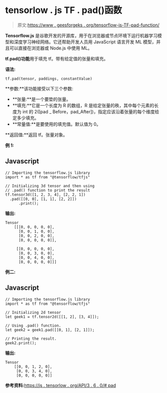 # tensorlow . js TF . pad()函数

> 原文:[https://www . geesforgeks . org/tensorflow-js-TF-pad-function/](https://www.geeksforgeeks.org/tensorflow-js-tf-pad-function/)

**Tensorflow.js** 是谷歌开发的开源库，用于在浏览器或节点环境下运行机器学习模型和深度学习神经网络。它还帮助开发人员用 JavaScript 语言开发 ML 模型，并且可以直接在浏览器或 Node.js 中使用 ML。

**tf.pad()功能**用于填充 tf。带有给定值的张量和填充。

**语法:**

```
tf.pad(tensor, paddings, constantValue)
```

**参数:**该功能接受以下三个参数:

*   **张量:**是一个要垫的张量。
*   **填充:**它是一个长度为 R 的数组，R 是给定张量的秩，其中每个元素的长度为 int 的 2([pad _ Before，pad_After])，指定应该沿着张量的每个维度给定多少填充。
*   **常量值:**是要使用的填充值。默认值为 0。

**返回值:**返回 tf。张量对象。

**例 1:**

## Javascript

```
// Importing the tensorflow.js library
import * as tf from "@tensorflow/tfjs"

// Initializing 3d tensor and then using
// .pad() function to print the result
tf.tensor3d([1, 2, 3, 4], [2, 2, 1])
  .pad([[0, 0], [1, 1], [2, 2]])
      .print();
```

**输出:**

```
Tensor
    [[[0, 0, 0, 0, 0],
      [0, 0, 1, 0, 0],
      [0, 0, 2, 0, 0],
      [0, 0, 0, 0, 0]],

     [[0, 0, 0, 0, 0],
      [0, 0, 3, 0, 0],
      [0, 0, 4, 0, 0],
      [0, 0, 0, 0, 0]]]
```

**例二:**

## Javascript

```
// Importing the tensorflow.js library
import * as tf from "@tensorflow/tfjs"

// Initializing 2d tensor
let geek1 = tf.tensor2d([[1, 2], [3, 4]]);

// Using .pad() function.
let geek2 = geek1.pad([[0, 1], [2, 1]]);

// Printing the result.
geek2.print();
```

**输出:**

```
Tensor
    [[0, 0, 1, 2, 0],
     [0, 0, 3, 4, 0],
     [0, 0, 0, 0, 0]]
```

**参考资料:**[https://js . tensorlow . org/API/3 . 6 . 0/# pad](https://js.tensorflow.org/api/3.6.0/#pad)